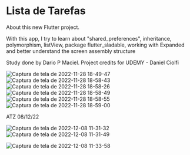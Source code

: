 # Lista de Tarefas

About this new Flutter project.

With this app, I try to learn about "shared_preferences", inheritance, polymorphism, listView, package flutter_sladable, working with Expanded and better understand the screen assembly structure

Study done by Dario P Maciel.
Project credits for UDEMY - Daniel Ciolfi

![Captura de tela de 2022-11-28 18-49-47](https://user-images.githubusercontent.com/116087297/204389960-bb66c75f-785c-4a45-afd0-b8e17b2650ab.png)
![Captura de tela de 2022-11-28 18-58-43](https://user-images.githubusercontent.com/116087297/204389894-1ea586bd-9d61-4f83-ad2d-9131df1d2c6f.png)
![Captura de tela de 2022-11-28 18-58-26](https://user-images.githubusercontent.com/116087297/204390159-3a38a051-33ba-4f61-9516-483295bb1e38.png)
![Captura de tela de 2022-11-28 18-58-49](https://user-images.githubusercontent.com/116087297/204390231-8d469e8c-b4a5-4b32-bafd-8f3ec6fee795.png)
![Captura de tela de 2022-11-28 18-58-55](https://user-images.githubusercontent.com/116087297/204390274-bf4e271a-9cef-4f77-8f03-b88b7c036b88.png)
![Captura de tela de 2022-11-28 18-59-00](https://user-images.githubusercontent.com/116087297/204390308-b99f8470-b457-43ea-b46f-e89668339770.png)

ATZ 08/12/22

![Captura de tela de 2022-12-08 11-31-32](https://user-images.githubusercontent.com/116087297/206473219-4ada69cb-4e5d-411f-a0cc-a2b589a6f425.png)
![Captura de tela de 2022-12-08 11-31-49](https://user-images.githubusercontent.com/116087297/206473343-bd3269c2-b346-4b6a-a1b6-7eb96dd0b9aa.png)

![Captura de tela de 2022-12-08 11-33-58](https://user-images.githubusercontent.com/116087297/206473576-5da17546-1f13-4d9a-9080-9aaddab3b01e.png)

